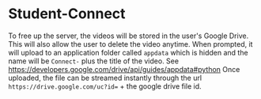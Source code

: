 # Student-Connect
To free up the server, the videos will be stored in the user's Google Drive. This will also allow the user to delete the video anytime. When prompted, it will upload to an application folder called `appdata` which is hidden and the name will be `Connect-` plus the title of the video. See https://developers.google.com/drive/api/guides/appdata#python
Once uploaded, the file can be streamed instantly through the url `https://drive.google.com/uc?id=` + the google drive file id.
